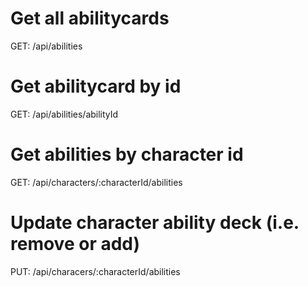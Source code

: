 # Get all abilitycards
GET: /api/abilities

# Get abilitycard by id
GET: /api/abilities/abilityId

# Get abilities by character id
GET: /api/characters/:characterId/abilities

# Update character ability deck (i.e. remove or add)
PUT: /api/characers/:characterId/abilities

